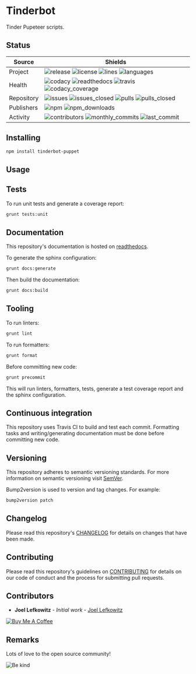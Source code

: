 # Tinderbot

Tinder Pupeteer scripts.

## Status

| Source     | Shields                                                                                                                         |
| ---------- | ------------------------------------------------------------------------------------------------------------------------------- |
| Project    | ![release][release_shield] ![license][license_shield]  ![lines][lines_shield] ![languages][languages_shield]                    |
| Health     | ![codacy][codacy_shield] ![readthedocs][readthedocs_shield] ![travis][travis_shield] ![codacy_coverage][codacy_coverage_shield] |
| Repository | ![issues][issues_shield] ![issues_closed][issues_closed_shield] ![pulls][pulls_shield] ![pulls_closed][pulls_closed_shield]     |
| Publishers | ![npm][npm_shield] ![npm_downloads][npm_downloads_shield]                                                                       |
| Activity   | ![contributors][contributors_shield] ![monthly_commits][monthly_commits_shield] ![last_commit][last_commit_shield]              |

## Installing

```bash
npm install tinderbot-puppet
```

## Usage

## Tests

To run unit tests and generate a coverage report:

```bash
grunt tests:unit
```

## Documentation

This repository's documentation is hosted on [readthedocs][readthedocs].

To generate the sphinx configuration:

```bash
grunt docs:generate
```

Then build the documentation:

```bash
grunt docs:build
```

## Tooling

To run linters:

```bash
grunt lint
```

To run formatters:

```bash
grunt format
```

Before committing new code:

```bash
grunt precommit
```

This will run linters, formatters, tests, generate a test coverage report and the sphinx configuration.

## Continuous integration

This repository uses Travis CI to build and test each commit. Formatting tasks and writing/generating documentation must be done before committing new code.

## Versioning

This repository adheres to semantic versioning standards.
For more information on semantic versioning visit [SemVer][semver].

Bump2version is used to version and tag changes.
For example:

```bash
bump2version patch
```

## Changelog

Please read this repository's [CHANGELOG](CHANGELOG.md) for details on changes that have been made.

## Contributing

Please read this repository's guidelines on [CONTRIBUTING](CONTRIBUTING.md) for details on our code of conduct and the process for submitting pull requests.

## Contributors

- **Joel Lefkowitz** - _Initial work_ - [Joel Lefkowitz][author]

[![Buy Me A Coffee][coffee_button]][coffee]

## Remarks

Lots of love to the open source community!

![Be kind][be_kind]

<!-- Public links -->
[semver]: http://semver.org/

<!-- External links -->
[readthedocs]: https://tinderbot.readthedocs.io/en/latest/
[coffee]: https://www.buymeacoffee.com/joellefkowitz
[coffee_button]: https://cdn.buymeacoffee.com/buttons/default-blue.png
[be_kind]: https://media.giphy.com/media/osAcIGTSyeovPq6Xph/giphy.gif

<!-- Acknowledgments -->
[author]: https://github.com/joellefkowitz

<!-- Project shields -->
[release_shield]: https://img.shields.io/github/v/tag/joellefkowitz/tinderbot
[license_shield]: https://img.shields.io/github/license/joellefkowitz/tinderbot
[lines_shield]: https://img.shields.io/tokei/lines/github/joellefkowitz/tinderbot
[languages_shield]: https://img.shields.io/github/languages/count/joellefkowitz/tinderbot

<!-- Health shields -->
[codacy_shield]: https://img.shields.io/codacy/grade/a73118d332724935930464a45c9da3cc
[readthedocs_shield]: https://img.shields.io/readthedocs/tinderbot
[travis_shield]: https://img.shields.io/travis/com/joellefkowitz/tinderbot
[codacy_coverage_shield]: https://img.shields.io/codacy/coverage/a73118d332724935930464a45c9da3cc

<!-- Repository shields -->
[issues_shield]: https://img.shields.io/github/issues/joellefkowitz/tinderbot
[issues_closed_shield]: https://img.shields.io/github/issues-closed/joellefkowitz/tinderbot
[pulls_shield]: https://img.shields.io/github/issues-pr/joellefkowitz/tinderbot
[pulls_closed_shield]: https://img.shields.io/github/issues-pr-closed/joellefkowitz/tinderbot

<!-- Publishers shields -->
[npm_shield]: https://img.shields.io/npm/v/tinderbot-puppet
[npm_downloads_shield]: https://img.shields.io/npm/dw/tinderbot-puppet

<!-- Activity shields -->
[contributors_shield]: https://img.shields.io/github/contributors/joellefkowitz/tinderbot
[monthly_commits_shield]: https://img.shields.io/github/commit-activity/m/joellefkowitz/tinderbot
[last_commit_shield]: https://img.shields.io/github/last-commit/joellefkowitz/tinderbot
